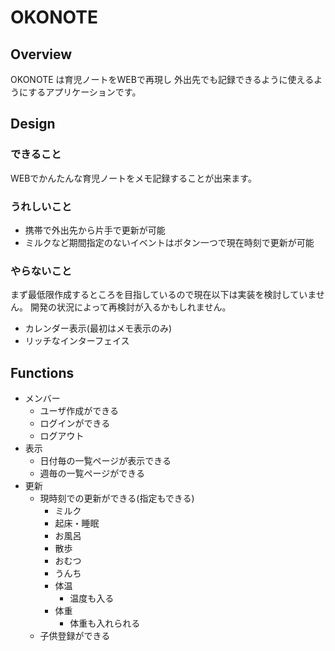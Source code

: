 # OKONOTE

## Overview

OKONOTE は育児ノートをWEBで再現し
外出先でも記録できるように使えるようにするアプリケーションです。

## Design

### できること

WEBでかんたんな育児ノートをメモ記録することが出来ます。

### うれしいこと

* 携帯で外出先から片手で更新が可能
* ミルクなど期間指定のないイベントはボタン一つで現在時刻で更新が可能

### やらないこと

まず最低限作成するところを目指しているので現在以下は実装を検討していません。
開発の状況によって再検討が入るかもしれません。

* カレンダー表示(最初はメモ表示のみ)
* リッチなインターフェイス

## Functions

* メンバー
  * ユーザ作成ができる
  * ログインができる
  * ログアウト
* 表示
  * 日付毎の一覧ページが表示できる
  * 週毎の一覧ページができる
* 更新
  * 現時刻での更新ができる(指定もできる)
    * ミルク
    * 起床・睡眠
    * お風呂
    * 散歩
    * おむつ
    * うんち
    * 体温
      * 温度も入る
    * 体重
      * 体重も入れられる
  * 子供登録ができる